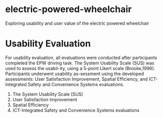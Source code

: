 # electric-powered-wheelchair
Exploring usability and user value of the electric powered wheelchair 

# Usability Evaluation
For usability evaluation, all evaluations were conducted after participants completed the EPW driving task.
The System Usability Scale (SUS) was used to assess the usabil-ity, using a 5-point Likert scale (Brooke,1996).
Participants underwent usability as-sessment using the developed assessments: User Satisfaction Improvement, Spatial Efficiency, and ICT-Integrated Safety and Convenience Systems evaluations.

1. The System Usability Scale (SUS)
2. User Satisfaction Improvement
3. Spatial Efficiency
4. ICT-Integrated Safety and Convenience Systems evaluations
